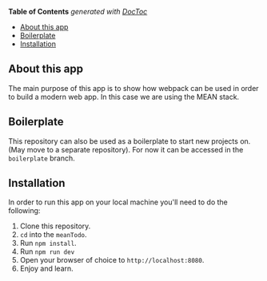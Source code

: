 <!-- START doctoc generated TOC please keep comment here to allow auto update -->
<!-- DON'T EDIT THIS SECTION, INSTEAD RE-RUN doctoc TO UPDATE -->
**Table of Contents**  *generated with [DocToc](https://github.com/thlorenz/doctoc)*

- [About this app](#about-this-app)
- [Boilerplate](#boilerplate)
- [Installation](#installation)

<!-- END doctoc generated TOC please keep comment here to allow auto update -->


## About this app
The main purpose of this app is to show how webpack can be used in order to build a modern web app. In this case we are using the MEAN stack.

## Boilerplate
This repository can also be used as a boilerplate to start new projects on. (May move to a separate repository). For now it can be accessed in the `boilerplate` branch.

## Installation
In order to run this app on your local machine you'll need to do the following:

1. Clone this repository.
2. `cd` into the `meanTodo`.
3. Run `npm install`.
4. Run `npm run dev`
5. Open your browser of choice to `http://localhost:8080`.
6. Enjoy and learn.
